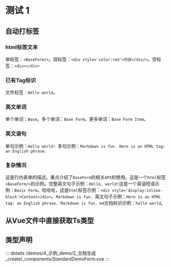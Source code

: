 # 测试 1

## 自动打标签

### html标签文本

单标签：`<BaseForm/>`。双标签：`<div style='color:red'>内容</div/>`。空标签：`<div></div>`

### 已有Tag标识

文件标签：`Hello world`。

### 英文单词

单个单词：`Base`。多个单词：`Base Form`。更多单词：`Base Form Item`。

### 英文语句

单句示例：`Hello world! `多句示例：`Markdown is fun. Here is an HTML tag: an English phrase.`

### 复杂情况

这是行内表单的描述。重点介绍了`BaseForm`的相关`API`的使用。这是一个`html`标签`<BaseForm/>`的示例。完整英文句子示例：`Hello, world!`这是一个英语短语示例：`Basic Form`。哈哈哈，这是`html`标签示例：`<div style='display:inline-block'>Content</div>`。`Markdown is fun. `英文句子示例：`Here is an HTML tag: an English phrase. Markdown is fun. md`文档标识示例：`hello world`。

## 从Vue文件中直接获取Ts类型


## 类型声明

::: details
/demos/4_示例_demo/2_文档生成_create/_components/StandardDemoForm.vue
:::  



